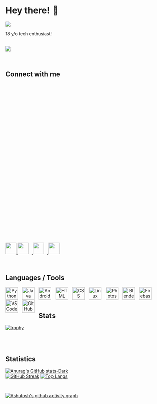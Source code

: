 <h1>Hey there! 👋</h1>

![](https://komarev.com/ghpvc/?username=aryanranderiya&color=00bbff&style=flat)

18 y/o tech enthusiast! <br><br>

![](https://github-profile-summary-cards.vercel.app/api/cards/profile-details?username=aryanranderiya&theme=dark)

<br>
<h2>Connect with me</h2>
<p>
  <a href="https://twitter.com/w0lfzzy">
    <svg viewBox="0 0 128 128">
            <img height="35" width="35" src="https://cdn.simpleicons.org/twitter/#1D9BF0">
              
  </a>
  <a href="https://instagram.com/aryanranderiya">
    <img  height="35" width="35" style="margin-right: 10px;" src="https://upload.wikimedia.org/wikipedia/commons/thumb/e/e7/Instagram_logo_2016.svg/768px-Instagram_logo_2016.svg.png" />
  </a>
  <a href="https://behance.net/aryanranderiya">
    <img  height="35" width="35" style="margin-right: 10px;" src="https://cdn.jsdelivr.net/gh/devicons/devicon/icons/behance/behance-original.svg" />
  </a>
  <a href="https://linkedin.com/aryan-randeriya-362a2a278">
    <img  height="35" width="35" style="margin-right: 10px;" src="https://cdn.jsdelivr.net/gh/devicons/devicon/icons/linkedin/linkedin-original.svg" />
  </a>
</p>

<br><h2>Languages / Tools </h2>
<center>
<p>
<img align="left" alt="Python" width="40px" style="padding-right:10px;" src="https://cdn.jsdelivr.net/gh/devicons/devicon/icons/python/python-original.svg" />
<img align="left" alt="Java" width="40px" style="padding-right:10px;" src="https://cdn.jsdelivr.net/gh/devicons/devicon/icons/java/java-original.svg"/>
<img align="left" alt="Android" width="40px" style="padding-right:10px;" src="https://cdn.jsdelivr.net/gh/devicons/devicon/icons/android/android-plain.svg" />
<img align="left" alt="HTML" width="40px" style="padding-right:10px;" src="https://cdn.jsdelivr.net/gh/devicons/devicon/icons/html5/html5-original-wordmark.svg" />
<img align="left" alt="CSS" width="40px" style="padding-right:10px;" src="https://cdn.jsdelivr.net/gh/devicons/devicon/icons/css3/css3-original-wordmark.svg" />
<img align="left" alt="Linux" width="40px" style="padding-right:10px;" src="https://cdn.jsdelivr.net/gh/devicons/devicon/icons/linux/linux-original.svg" />
<img align="left" alt="Photoshop" width="40px" style="padding-right:10px;" src="https://cdn.jsdelivr.net/gh/devicons/devicon/icons/photoshop/photoshop-plain.svg" />
<img align="left" alt="Blender" width="40px" style="padding-right:10px;" src="https://cdn.jsdelivr.net/gh/devicons/devicon/icons/blender/blender-original.svg" />
<img align="left" alt="Firebase" width="40px" style="padding-right:10px;" src="https://cdn.jsdelivr.net/gh/devicons/devicon/icons/firebase/firebase-plain.svg" />
<img align="left" alt="VSCode" width="40px" style="padding-right:10px;" src="https://cdn.jsdelivr.net/gh/devicons/devicon/icons/vscode/vscode-original.svg" />
<img align="left" alt="GitHub" width="40px" style="padding-right:10px;" src="https://cdn.jsdelivr.net/gh/devicons/devicon/icons/github/github-original.svg" />

</p>
</center>
<br>
<!-- <img align="left" alt="" width="30px" style="padding-right:10px;" /> -->

<br><h2>Stats</h2>

[![trophy](https://github-profile-trophy.vercel.app/?username=aryanranderiya&theme=dracula&column=9)](https://github.com/ryo-ma/github-profile-trophy)

<br>
<br><h2>Statistics</h2>

[![Anurag's GitHub stats-Dark](https://github-readme-stats-9e4w.vercel.app/api?username=aryanranderiya&show_icons=true&hide_border=true&theme=dark
)](https://github.com/anuraghazra/github-readme-stats#gh-dark-mode-only)<br>
[![GitHub Streak](https://streak-stats.demolab.com?user=aryanranderiya&theme=dark&hide_border=true&date_format=j%20M%5B%20Y%5D&card_width=470)](https://git.io/streak-stats)
[![Top Langs](https://github-readme-stats-9e4w.vercel.app/api/top-langs/?username=aryanranderiya&layout=pie&hide=javascript,jinja)
](https://github-readme-stats-9e4w.vercel.app/api/top-langs/?username=aryanranderiya&theme=dark)

<br>

[![Ashutosh's github activity graph](https://github-readme-activity-graph.vercel.app/graph?username=aryanranderiya&theme=react-dark)](https://github.com/ashutosh00710/github-readme-activity-graph)

<br>




<!--


[![Anurag's GitHub stats](https://github-readme-stats.vercel.app/api?username=aryanr78)](https://github.com/anuraghazra/github-readme-stats)

**aryanr78/aryanr78** is a ✨ _special_ ✨ repository because its `README.md` (this file) appears on your GitHub profile.

Here are some ideas to get you started:

- 🔭 I’m currently working on ...
- 🌱 I’m currently learning ...
- 👯 I’m looking to collaborate on ...
- 🤔 I’m looking for help with ...
- 💬 Ask me about ...
- 📫 How to reach me: ...
- 😄 Pronouns: ...
- ⚡ Fun fact: ...
-->
